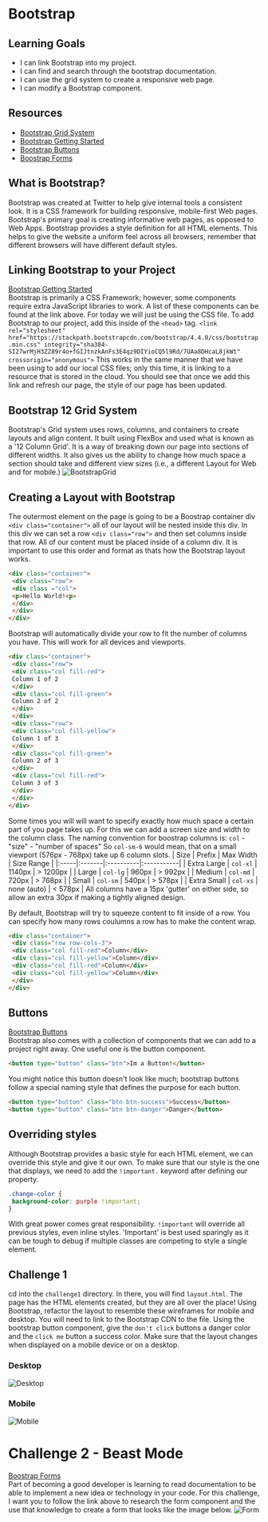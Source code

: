# Bootstrap
## Learning Goals
 - I can link Bootstrap into my project.
 - I can find and search through the bootstrap documentation.
 - I can use the grid system to create a responsive web page.
 - I can modify a Bootstrap component.

## Resources
 - [Bootstrap Grid System](https://getbootstrap.com/docs/4.4/layout/grid/)
 - [Bootstrap Getting Started](https://getbootstrap.com/docs/4.4/getting-started/introduction/) 
 - [Bootstrap Buttons](https://getbootstrap.com/docs/4.0/components/buttons/) 
 - [Boostrap Forms](https://getbootstrap.com/docs/4.0/components/forms/) 

## What is Bootstrap?
Bootstrap was created at Twitter to help give internal tools a consistent look. It is a CSS framework for building responsive, mobile-first Web pages. Bootstrap's primary goal is creating informative web pages, as opposed to Web Apps. Bootstrap provides a style definition for all HTML elements. This helps to give the website a uniform feel across all browsers, remember that different browsers will have different default styles. 

## Linking Bootstrap to your Project
[Bootstrap Getting Started](https://getbootstrap.com/docs/4.4/getting-started/introduction/)  
Bootstrap is primarily a CSS Framework; however, some components require extra JavaScript libraries to work. A list of these components can be found at the link above. For today we will just be using the CSS file. 
To add Bootstrap to our project, add this inside of the `<head>` tag. 
```<link rel="stylesheet" href="https://stackpath.bootstrapcdn.com/bootstrap/4.4.0/css/bootstrap.min.css" integrity="sha384-SI27wrMjH3ZZ89r4o+fGIJtnzkAnFs3E4qz9DIYioCQ5l9Rd/7UAa8DHcaL8jkWt" crossorigin="anonymous">``` 
This works in the same manner that we have been using to add our local CSS files; only this time, it is linking to a resource that is stored in the cloud.
You should see that once we add this link and refresh our page, the style of our page has been updated. 

## Bootstrap 12 Grid System
Bootstrap's Grid system uses rows, columns, and containers to create layouts and align content. It built using FlexBox and used what is known as a '12 Column Grid'. It is a way of breaking down our page into sections of different widths. It also gives us the ability to change how much space a section should take and different view sizes (i.e., a different Layout for Web and for mobile.) 
![BootstrapGrid](https://www.c-sharpcorner.com/article/bootstrap-grid-system/Images/1.png)

## Creating a Layout with Bootstrap
The outermost element on the page is going to be a Boostrap container div `<div class="container">` all of our layout will be nested inside this div. In this div we can set a row `<div class="row">` and then set columns inside that row. All of our content must be placed inside of a column div. It is important to use this order and format as thats how the Bootstrap layout works. 
```html
<div class="container">
 <div class="row">
 <div class ="col">
 <p>Hello World!<p>
 </div>
 </div>
</div>
```

Bootstrap will automatically divide your row to fit the number of columns you have. This will work for all devices and viewports. 
```html
<div class="container">
 <div class="row">
 <div class="col fill-red">
 Column 1 of 2
 </div>
 <div class="col fill-green">
 Column 2 of 2
 </div>
 </div>
 <div class="row">
 <div class="col fill-yellow">
 Column 1 of 3
 </div>
 <div class="col fill-green">
 Column 2 of 3
 </div>
 <div class="col fill-red">
 Column 3 of 3
 </div>
 </div>
</div>
```
Some times you will will want to specify exactly how much space a certain part of you page takes up. For this we can add a screen size and width to the column class.
The naming convention for boostrap columns is: 
`col` - "size" - "number of spaces" 
So `col-sm-6` would mean, that on a small viewport (576px - 768px) take up 6 column slots.
| Size | Prefix | Max Width | Size Range |
|:-----|:-------|:----------|:-----------|
| Extra Large | `col-xl` | 1140px | > 1200px |
| Large | `col-lg` | 960px | > 992px |
| Medium | `col-md` | 720px | > 768px |
| Small | `col-sm` | 540px | > 578px |
| Extra Small | `col-xs` | none (auto) | < 578px |
All columns have a 15px 'gutter' on either side, so allow an extra 30px if making a tightly aligned design.

By default, Bootstrap will try to squeeze content to fit inside of a row. You can specify how many rows coulumns a row has to make the content wrap.
```html
<div class="container">
 <div class="row row-cols-3">
 <div class="col fill-red">Column</div>
 <div class="col fill-yellow">Column</div>
 <div class="col fill-red">Column</div>
 <div class="col fill-yellow">Column</div>
 </div>
</div>
```

## Buttons
[Bootstrap Buttons](https://getbootstrap.com/docs/4.0/components/buttons/)  
Bootstrap also comes with a collection of components that we can add to a project right away. One useful one is the button component.
```html
<button type="button" class="btn">Im a Button!</button>
```
You might notice this button doesn't look like much; bootstrap buttons follow a special naming style that defines the purpose for each button.
```html
<button type="button" class="btn btn-success">Success</button>
<button type="button" class="btn btn-danger">Danger</button>
```
## Overriding styles
Although Bootstrap provides a basic style for each HTML element, we can override this style and give it our own. To make sure that our style is the one that displays, we need to add the `!important.` keyword after defining our property.
```css
.change-color {
 background-color: purple !important;
}
```
With great power comes great responsibility. `!important` will override all previous styles, even inline styles. 'Important' is best used sparingly as it can be tough to debug if multiple classes are competing to style a single element.

## Challenge 1
cd into the `challenge1` directory. In there, you will find `layout.html`. The page has the HTML elements created, but they are all over the place! Using Bootstrap, refactor the layout to resemble these wireframes for mobile and desktop. You will need to link to the Bootstrap CDN to the file. Using the bootstrap button component, give the `don't click` buttons a danger color and the `click me` button a success color. Make sure that the layout changes when displayed on a mobile device or on a desktop.

### Desktop
![Desktop](./docs/Desktop-Wireframe.png)
### Mobile
![Mobile](./docs/Mobile-Wireframe.png)

# Challenge 2 - Beast Mode
[Boostrap Forms](https://getbootstrap.com/docs/4.0/components/forms/)  
Part of becoming a good developer is learning to read documentation to be able to implement a new idea or technology in your code. For this challenge, I want you to follow the link above to research the form component and the use that knowledge to create a form that looks like the image below. 
![Form](./docs/form-final.png)



